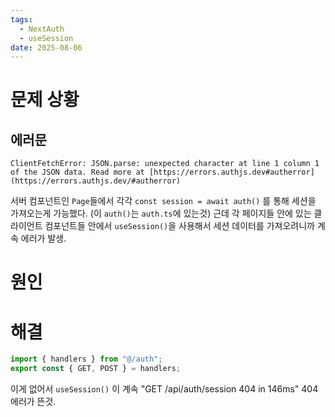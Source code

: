 ```yaml
---
tags:
  - NextAuth
  - useSession
date: 2025-08-06
---
```


# 문제 상황
## 에러문
```
ClientFetchError: JSON.parse: unexpected character at line 1 column 1 of the JSON data. Read more at [https://errors.authjs.dev#autherror](https://errors.authjs.dev/#autherror)
```

서버 컴포넌트인 `Page`들에서 각각 `const session = await auth()` 를 통해 세션을 가져오는게 가능했다. (이 `auth()`는 `auth.ts`에 있는것)
근데 각 페이지들 안에 있는 클라이언트 컴포넌트들 안에서 `useSession()`을 사용해서 세션 데이터를 가져오려니까 계속 에러가 발생.

# 원인

# 해결
```ts
import { handlers } from "@/auth";
export const { GET, POST } = handlers;
```
이게 없어서 `useSession()` 이 계속 "GET /api/auth/session 404 in 146ms" 404 에러가 뜬것.
